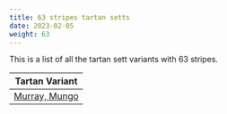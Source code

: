 ```yaml
---
title: 63 stripes tartan setts
date: 2023-02-05
weight: 63
---
```

This is a list of all the tartan sett variants with 63 stripes.

| Tartan Variant |
|---------------|
| [Murray, Mungo](/tartans/LN/4/Y2/K12/Y8/LT2/LN4/LT2/Y4/LT2/LN4/LT2/Y8/K20/Y12/K4/Y12/K4/Y12/K4/Y12/K4/Y12/K4/Y12/K8/Y8/K4/Y4/K4/Y8/K8/Y6/RA14/Y6/RA14/Y2/K2/Y2/RA14/Y2/K2/Y2/R14/Y2/K2/Y2/RA14/Y6/RA14/Y6/K8/Y8/RA2/Y4/RA2/Y8/K4/Y4/K4/Y4/K4/Y8/LT/20)||
